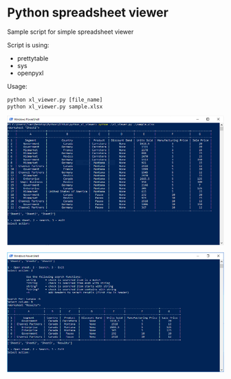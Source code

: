 # Python spreadsheet viewer

Sample script for simple spreadsheet viewer

Script is using:
* prettytable
* sys
* openpyxl

Usage:
~~~~
python xl_viewer.py [file_name]
python xl_viewer.py sample.xlsx
~~~~


![Alt text](/screenshot.PNG?raw=true)  
 
![Alt text](/screenshot2.png?raw=true)
